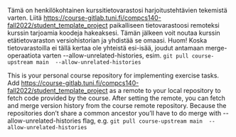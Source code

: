 Tämä on henkilökohtainen kurssitietovarastosi harjoitustehtävien tekemistä varten. Liitä https://course-gitlab.tuni.fi/compcs140-fall2022/student_template_project paikalliseen tietovarastoosi remoteksi kurssin tarjoamia koodeja hakeaksesi. Tämän jälkeen voit noutaa kurssin etätietovaraston versiohistorian ja yhdistää se omaasi. Huom! Koska tietovarastoilla ei tällä kertaa ole yhteistä esi-isää, joudut antamaan merge-operaatiota varten --allow-unrelated-histories, esim. `git pull course-upstream main  --allow-unrelated-histories`

This is your personal course repository for implementing exercise tasks. Add https://course-gitlab.tuni.fi/compcs140-fall2022/student_template_project as a remote to your local repository to fetch code provided by the course. After setting the remote, you can fetch and merge version history from the course remote repository. Because the repositories don’t share a common ancestor you’ll have to do merge with --allow-unrelated-histories flag, e.g. `git pull course-upstream main  --allow-unrelated-histories`

